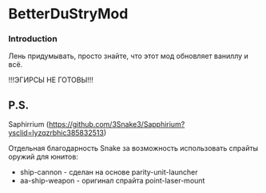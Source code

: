 # BetterDuStryMod
### Introduction
Лень придумывать, просто знайте, что этот мод обновляет ваниллу и всё.

!!!ЭГИРСЫ НЕ ГОТОВЫ!!!

## P.S.
Saphirrium (https://github.com/3Snake3/Sapphirium?ysclid=lyzqzrbhic385832513)

Отдельная благодарность Snake за возможность использовать спрайты оружий для юнитов:
- ship-cannon - сделан на основе parity-unit-launcher
- aa-ship-weapon - оригинал спрайта point-laser-mount
